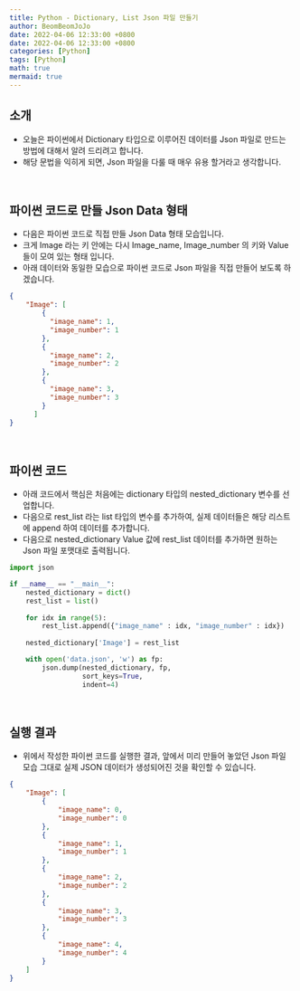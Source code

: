 ```yaml
---
title: Python - Dictionary, List Json 파일 만들기
author: BeomBeomJoJo
date: 2022-04-06 12:33:00 +0800
date: 2022-04-06 12:33:00 +0800
categories: [Python]
tags: [Python]
math: true
mermaid: true
---
```


## **소개**
* 오늘은 파이썬에서 Dictionary 타입으로 이루어진 데이터를 Json 파일로 만드는 방법에 대해서 알려 드리려고 합니다.
* 해당 문법을 익히게 되면, Json 파일을 다룰 때 매우 유용 할거라고 생각합니다.

<br/>

## **파이썬 코드로 만들 Json Data 형태**
* 다음은 파이썬 코드로 직접 만들 Json Data 형태 모습입니다.
* 크게 Image 라는 키 안에는 다시 Image_name, Image_number 의 키와 Value 들이 모여 있는 형태 입니다.
* 아래 데이터와 동일한 모습으로 파이썬 코드로 Json 파일을 직접 만들어 보도록 하겠습니다.

```json
{
    "Image": [
        {
          "image_name": 1,
          "image_number": 1
        },
        {
          "image_name": 2,
          "image_number": 2
        },
        {
          "image_name": 3,
          "image_number": 3
        }
      ]
}
```

<br/>

## **파이썬 코드**
* 아래 코드에서 핵심은 처음에는 dictionary 타입의 nested_dictionary 변수를 선업합니다.
* 다음으로 rest_list 라는 list 타입의 변수를 추가하여, 실제 데이터들은 해당 리스트에 append 하여 데이터를 추가합니다.
* 다음으로 nested_dictionary Value 값에 rest_list 데이터를 추가하면 원하는 Json 파일 포맷대로 출력됩니다.

```python
import json

if __name__ == "__main__":
    nested_dictionary = dict()
    rest_list = list()
    
    for idx in range(5):
        rest_list.append({"image_name" : idx, "image_number" : idx})
        
    nested_dictionary['Image'] = rest_list

    with open('data.json', 'w') as fp:
        json.dump(nested_dictionary, fp, 
                  sort_keys=True, 
                  indent=4)

```

<br/>

## **실행 결과**
* 위에서 작성한 파이썬 코드를 실행한 결과, 앞에서 미리 만들어 놓았던 Json 파일 모습 그대로 실제 JSON 데이터가 생성되어진 것을 확인할 수 있습니다.

```json
{
    "Image": [
        {
            "image_name": 0,
            "image_number": 0
        },
        {
            "image_name": 1,
            "image_number": 1
        },
        {
            "image_name": 2,
            "image_number": 2
        },
        {
            "image_name": 3,
            "image_number": 3
        },
        {
            "image_name": 4,
            "image_number": 4
        }
    ]
}
```